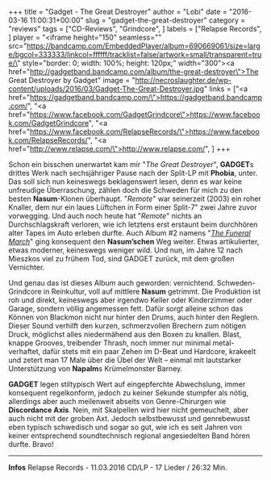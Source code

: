 +++
title = "Gadget - The Great Destroyer"
author = "Lobi"
date = "2016-03-16 11:00:31+00:00"
slug = "gadget-the-great-destroyer"
category = "reviews"
tags = ["CD-Reviews", "Grindcore", ]
labels = ["Relapse Records", ]
player = "<iframe height=\"150\" seamless=\"\" src=\"https://bandcamp.com/EmbeddedPlayer/album=690669061/size=large/bgcol=333333/linkcol=ffffff/tracklist=false/artwork=small/transparent=true/\" style=\"border: 0; width: 100%; height: 120px;\" width=\"300\"><a href=\"http://gadgetband.bandcamp.com/album/the-great-destroyer\">The Great Destroyer by Gadget</a></iframe>"
image = "http://necroslaughter.de/wp-content/uploads/2016/03/Gadget-The-Great-Destroyer.jpg"
links = ["<a href=\"https://gadgetband.bandcamp.com/\">https://gadgetband.bandcamp.com/</a>", "<a href=\"https://www.facebook.com/GadgetGrindcore\">https://www.facebook.com/GadgetGrindcore</a>", "<a href=\"https://www.facebook.com/RelapseRecords/\">https://www.facebook.com/RelapseRecords/</a>", "<a href=\"http://www.relapse.com/\">http://www.relapse.com/</a>", ]
+++

Schon ein bisschen unerwartet kam mir "_The Great Destroyer_", **GADGET**s drittes Werk nach sechsjähriger Pause nach der Split-LP mit **Phobia**, unter. Das soll sich nun keineswegs beklagenswert lesen, denn es war keine unfreudige Überraschung, zählen doch die Schweden für mich zu den besten **Nasum**-Klonen überhaupt. "_Remote_" war seinerzeit (2003) ein roher Knaller, dem nur ein laues Lüftchen in Form einer Split-7" zwei Jahre zuvor vorwegging. Und auch noch heute hat "_Remote_" nichts an Durchschlagskraft verloren, wie ich letztens erst erstaunt beim durchhören alter Tapes im Auto erleben durfte. Auch Album #2 namens "_<a href="http://necroslaughter.de/2012/02/gadget-the-funeral-march/">The Funeral March</a>_" ging konsequent den **Nasum’schen** Weg weiter. Etwas artikulierter, etwas moderner, keineswegs weniger wild. Und nun, im Jahre 12 nach Mieszkos viel zu frühem Tod, sind GADGET zurück, mit dem großen Vernichter.

Und genau das ist dieses Album auch geworden: vernichtend. Schweden-Grindcore in Reinkultur, voll auf mittlere **Nasum** getrimmt. Die Produktion ist roh und direkt, keineswegs aber irgendwo Keller oder Kinderzimmer oder Garage, sondern völlig angemessen fett. Dafür sorgt alleine schon das Können von Blackmon nicht nur hinter den Drums, auch hinter den Reglern. Dieser Sound verhilft den kurzen, schmerzvollen Brechern zum nötigen Druck, möglichst alles niedermähend aus den Boxen zu knallen. Blast, knappe Grooves, treibender Thrash, noch immer nur minimal metal-verhaftet, dafür stets mit ein paar Zehen im D-Beat und Hardcore, krakeelt und zetert man 17 Male über die Übel der Welt – einmal mit lautstarker Unterstützung von **Napalm**s Krümelmonster Barney.

**GADGET** legen stiltypisch Wert auf eingepferchte Abwechslung, immer konsequent regelkonform, jedoch zu keiner Sekunde stumpfer als nötig, allerdings aber auch meilenweit abseits von Genre-Chirurgen wie **Discordance Axis**. Nein, mit Skalpellen wird hier nicht gemeuchelt, aber auch nicht mit der groben Axt. Jedoch selbstbewusst und genrebewusst eben typisch schwedisch und sogar so gut, wie ich es seit Jahren von keiner entsprechend soundtechnisch regional angesiedelten Band hören durfte. Bravo!





---
**Infos**
Relapse Records - 11.03.2016
CD/LP - 17 Lieder / 26:32 Min.
